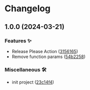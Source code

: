 # Changelog

## 1.0.0 (2024-03-21)


### Features ✨

* Release Please Action ([3156165](https://github.com/andresyebra/sorbet_app/commit/3156165bc72ced893e84e838a72cbe1f83156ac4))
* Remove function params ([54b2258](https://github.com/andresyebra/sorbet_app/commit/54b2258cc945cb54cb1ff570240596f044e1dabf))


### Miscellaneous 🛠️

* init project ([23c14f4](https://github.com/andresyebra/sorbet_app/commit/23c14f4eaebb2f8e3508086572032537549ae24a))
